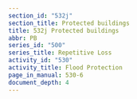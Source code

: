 ```yaml
---
section_id: "532j"
section_title: Protected buildings
title: 532j Protected buildings
abbr: PB
series_id: "500"
series_title: Repetitive Loss
activity_id: "530"
activity_title: Flood Protection
page_in_manual: 530-6
document_depth: 4
---
```

